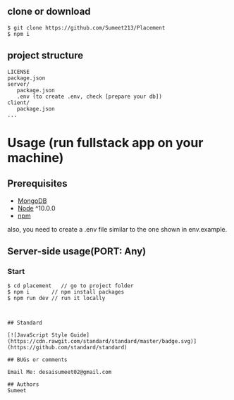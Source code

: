 
## clone or download
```terminal
$ git clone https://github.com/Sumeet213/Placement
$ npm i
```

## project structure
```terminal
LICENSE
package.json
server/
   package.json
   .env (to create .env, check [prepare your db])
client/
   package.json
...
```

# Usage (run fullstack app on your machine)

## Prerequisites
- [MongoDB](https://gist.github.com/nrollr/9f523ae17ecdbb50311980503409aeb3)
- [Node](https://nodejs.org/en/download/) ^10.0.0
- [npm](https://nodejs.org/en/download/package-manager/)


also, you need to create a .env file similar to the one shown in env.example.



## Server-side usage(PORT: Any)


### Start

```terminal
$ cd placement   // go to project folder
$ npm i       // npm install packages
$ npm run dev // run it locally



## Standard

[![JavaScript Style Guide](https://cdn.rawgit.com/standard/standard/master/badge.svg)](https://github.com/standard/standard)

## BUGs or comments

Email Me: desaisumeet02@gmail.com

## Authors
Sumeet
